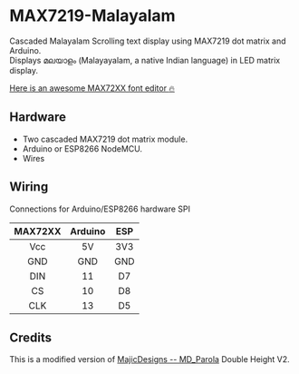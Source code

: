# MAX7219-Malayalam

Cascaded Malayalam Scrolling text display using MAX7219 dot matrix and Arduino.  
Displays മലയാളം (Malayayalam, a native Indian language) in LED matrix display.

[Here is an awesome MAX72XX font editor :fire:](https://pjrp.github.io/MDParolaFontEditor)

## Hardware
* Two cascaded MAX7219 dot matrix module.
* Arduino or ESP8266 NodeMCU.
* Wires

## Wiring
Connections for Arduino/ESP8266 hardware SPI

| MAX72XX | Arduino | ESP
|:-------:|:-------:|:----:
| Vcc     | 5V      | 3V3
| GND     | GND     | GND 
| DIN     | 11      | D7 
| CS      | 10      | D8 
| CLK     | 13      | D5

## Credits
This is a modified version of [MajicDesigns -- MD_Parola](https://github.com/MajicDesigns/MD_Parola/tree/master/examples/Parola_Double_Height_v2) Double Height V2.
